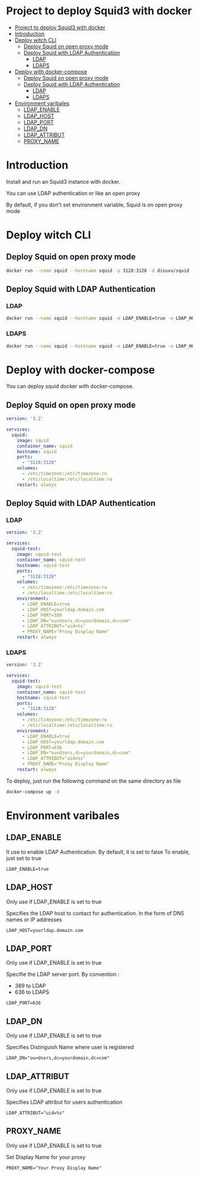 # Project to deploy Squid3 with docker

- [Project to deploy Squid3 with docker](#project-to-deploy-squid3-with-docker)
- [Introduction](#introduction)
- [Deploy witch CLI](#deploy-witch-cli)
  - [Deploy Squid on open proxy mode](#deploy-squid-on-open-proxy-mode)
  - [Deploy Squid with LDAP Authentication](#deploy-squid-with-ldap-authentication)
    - [LDAP](#ldap)
    - [LDAPS](#ldaps)
- [Deploy with docker-compose](#deploy-with-docker-compose)
  - [Deploy Squid on open proxy mode](#deploy-squid-on-open-proxy-mode-1)
  - [Deploy Squid with LDAP Authentication](#deploy-squid-with-ldap-authentication-1)
    - [LDAP](#ldap-1)
    - [LDAPS](#ldaps-1)
- [Environment varibales](#environment-varibales)
  - [LDAP_ENABLE](#ldapenable)
  - [LDAP_HOST](#ldaphost)
  - [LDAP_PORT](#ldapport)
  - [LDAP_DN](#ldapdn)
  - [LDAP_ATTRIBUT](#ldapattribut)
  - [PROXY_NAME](#proxyname)

# Introduction

Install and run an Squid3 instance with docker.

You can use LDAP authentication or like an open proxy

By default, if you don't set environment variable, Squid is on open proxy mode

# Deploy witch CLI

## Deploy Squid on open proxy mode

```sh
docker run --name squid --hostname squid -p 3128:3128 -d diouxx/squid
```

## Deploy Squid with LDAP Authentication
### LDAP

```sh
docker run --name squid --hostname squid -e LDAP_ENABLE=true -e LDAP_HOST=yourldap.domain.com -e LDAP_PORT=389 -e LDAP_DN="ou=Users,dc=yourdomain,dc=com" -e LDAP_ATTRIBUT="uid=%s" -e PROXY_NAME="Proxy Display Name" -p 3128:3128 -d diouxx/squid
```

### LDAPS

```sh
docker run --name squid --hostname squid -e LDAP_ENABLE=true -e LDAP_HOST=yourldap.domain.com -e LDAP_PORT=636 -e LDAP_DN="ou=Users,dc=yourdomain,dc=com" -e LDAP_ATTRIBUT="uid=%s" -e PROXY_NAME="Proxy Display Name" -p 3128:3128 -d diouxx/squid
```

# Deploy with docker-compose

You can deploy squid docker with docker-compose.

## Deploy Squid on open proxy mode

```yaml
version: '3.2'

services: 
  squid:
    image: squid
    container_name: squid
    hostname: squid
    ports:
      - "3128:3128"
    volumes:
      - /etc/timezone:/etc/timezone:ro
      - /etc/localtime:/etc/localtime:ro
    restart: always
```

## Deploy Squid with LDAP Authentication
### LDAP

```yaml
version: '3.2'

services: 
  squid-test:
    image: squid-test
    container_name: squid-test
    hostname: squid-test
    ports:
      - "3128:3128"
    volumes:
      - /etc/timezone:/etc/timezone:ro
      - /etc/localtime:/etc/localtime:ro
    environment: 
      - LDAP_ENABLE=true
      - LDAP_HOST=yourldap.domain.com
      - LDAP_PORT=389
      - LDAP_DN="ou=Users,dc=yourdomain,dc=com"
      - LDAP_ATTRIBUT="uid=%s"
      - PROXY_NAME="Proxy Display Name"
    restart: always
```

### LDAPS

```yaml
version: '3.2'

services: 
  squid-test:
    image: squid-test
    container_name: squid-test
    hostname: squid-test
    ports:
      - "3128:3128"
    volumes:
      - /etc/timezone:/etc/timezone:ro
      - /etc/localtime:/etc/localtime:ro
    environment: 
      - LDAP_ENABLE=true
      - LDAP_HOST=yourldap.domain.com
      - LDAP_PORT=636
      - LDAP_DN="ou=Users,dc=yourdomain,dc=com"
      - LDAP_ATTRIBUT="uid=%s"
      - PROXY_NAME="Proxy Display Name"
    restart: always
```

To deploy, just run the following command on the same directory as file

```sh
docker-compose up -d
```

# Environment varibales

## LDAP_ENABLE

It use to enable LDAP Authentication. By default, it is set to false
To enable, just set to true

```
LDAP_ENABLE=true
```

## LDAP_HOST

Only use if LDAP_ENABLE is set to true

Specifies the LDAP host to contact for authentication.
In the form of DNS names or IP addresses

```
LDAP_HOST=yourldap.domain.com
```

## LDAP_PORT

Only use if LDAP_ENABLE is set to true

Specifie the LDAP server port.
By convention :
* 389 to LDAP
* 636 to LDAPS

```
LDAP_PORT=636
```

## LDAP_DN

Only use if LDAP_ENABLE is set to true

Specifies Distinguish Name where user is registered

```
LDAP_DN="ou=Users,dc=yourdomain,dc=com"
```

## LDAP_ATTRIBUT

Only use if LDAP_ENABLE is set to true

Specifies LDAP attribut for users authentication

```
LDAP_ATTRIBUT="uid=%s"
```

## PROXY_NAME

Only use if LDAP_ENABLE is set to true

Set Display Name for your proxy

```
PROXY_NAME="Your Proxy Display Name"
```